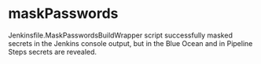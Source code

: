 # maskPasswords

Jenkinsfile.MaskPasswordsBuildWrapper script successfully masked secrets in the Jenkins console output, but in the Blue Ocean and in Pipeline Steps secrets are revealed.   
